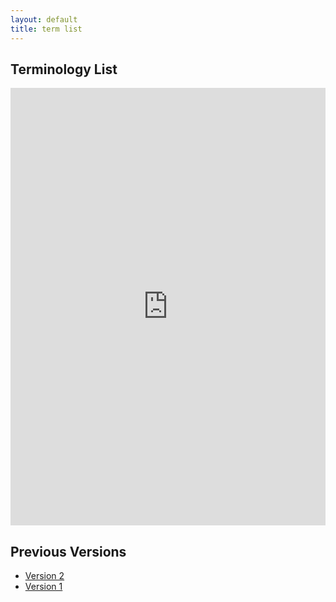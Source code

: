 ```yaml
---
layout: default
title: term list
---
```


## Terminology List

<iframe src="https://docs.google.com/spreadsheets/d/e/2PACX-1vSSAxEnBuPMXGLctYRseyVujqQ_9R5Cj-v0fhhukx_B4fm3QYZGECmAWMENewkqhDNU_6am-yULyaoA/pubhtml?widget=true&amp;headers=false" style="width: 100%; height: 700px;border: none;"></iframe>

## Previous Versions
- [Version 2](files/OE_Beer_Advisor_TermList_v2.xlsx)
- [Version 1](files/OE_Beer_Advisor_TermList_v1.xlsx)
